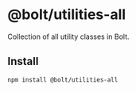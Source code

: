 # @bolt/utilities-all
Collection of all utility classes in Bolt.

## Install
```bash
npm install @bolt/utilities-all
```

